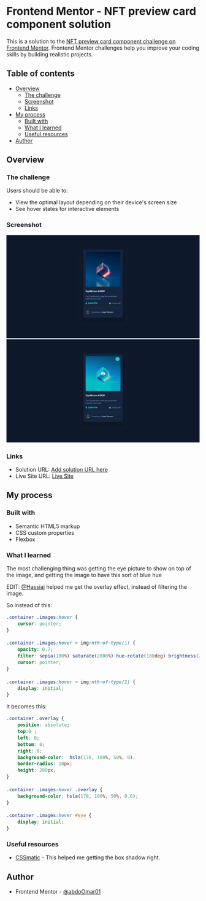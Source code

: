 # Frontend Mentor - NFT preview card component solution

This is a solution to the [NFT preview card component challenge on Frontend Mentor](https://www.frontendmentor.io/challenges/nft-preview-card-component-SbdUL_w0U). Frontend Mentor challenges help you improve your coding skills by building realistic projects. 

## Table of contents

- [Overview](#overview)
  - [The challenge](#the-challenge)
  - [Screenshot](#screenshot)
  - [Links](#links)
- [My process](#my-process)
  - [Built with](#built-with)
  - [What I learned](#what-i-learned)
  - [Useful resources](#useful-resources)
- [Author](#author)

## Overview

### The challenge

Users should be able to:

- View the optimal layout depending on their device's screen size
- See hover states for interactive elements

### Screenshot

![](./screenshot_1.jpeg)
![](./screenshot_2.png)

### Links

- Solution URL: [Add solution URL here](https://www.frontendmentor.io/solutions/nft-card-lAXe3Dk8vJ)
- Live Site URL: [Live Site](https://abdoomar01.github.io/nftcard/)

## My process

### Built with

- Semantic HTML5 markup
- CSS custom properties
- Flexbox

### What I learned

The most challenging thing was getting the eye picture to show on top of the image, and getting the image to have this sort of blue hue

EDIT: [@Hassiai](https://www.frontendmentor.io/profile/Hassiai) helped me get the overlay effect, instead of filtering the image.

So instead of this:

```css
.container .images:hover {
    cursor: pointer;
}

.container .images:hover > img:nth-of-type(1) {
    opacity: 0.7;
    filter: sepia(100%) saturate(2000%) hue-rotate(180deg) brightness(200%);
    cursor: pointer;
}

.container .images:hover > img:nth-of-type(2) {
    display: initial;
}
```

It becomes this:

```css
.container .overlay {
    position: absolute;
    top:0 ;
    left: 0;
    bottom: 0;
    right: 0;
    background-color:  hsla(178, 100%, 50%, 0);
    border-radius: 10px;
    height: 280px;
}

.container .images:hover .overlay {
    background-color: hsla(178, 100%, 50%, 0.6);
}

.container .images:hover #eye {
    display: initial;
}
```

### Useful resources

- [CSSmatic](https://www.cssmatic.com/box-shadow) - This helped me getting the box shadow right.


## Author

- Frontend Mentor - [@abdoOmar01](https://www.frontendmentor.io/profile/abdoOmar01)